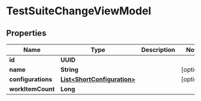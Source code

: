 

# TestSuiteChangeViewModel


## Properties

| Name | Type | Description | Notes |
|------------ | ------------- | ------------- | -------------|
|**id** | **UUID** |  |  |
|**name** | **String** |  |  [optional] |
|**configurations** | [**List&lt;ShortConfiguration&gt;**](ShortConfiguration.md) |  |  [optional] |
|**workItemCount** | **Long** |  |  |



